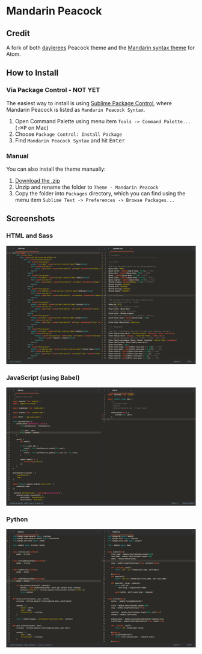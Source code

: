 # Mandarin Peacock

## Credit

A fork of both [daylerees](https://github.com/daylerees/colour-schemes) Peacock theme and the [Mandarin syntax theme](https://github.com/jakedeichert/mandarin-syntax) for Atom.

## How to Install

### Via Package Control - NOT YET

The easiest way to install is using [Sublime Package Control](https://sublime.wbond.net), where Mandarin Peacock is listed as `Mandarin Peacock Syntax`.

1. Open Command Palette using menu item `Tools -> Command Palette...` (<kbd>⇧</kbd><kbd>⌘</kbd><kbd>P</kbd> on Mac)
2. Choose `Package Control: Install Package`
3. Find `Mandarin Peacock Syntax` and hit <kbd>Enter</kbd>

### Manual

You can also install the theme manually:

1. [Download the .zip](https://github.com/paradox41/mandarin-peacock/archive/master.zip)
2. Unzip and rename the folder to `Theme - Mandarin Peacock`
3. Copy the folder into `Packages` directory, which you can find using the menu item `Sublime Text -> Preferences -> Browse Packages...`

## Screenshots

### HTML and Sass

![HTML](./screenshots/html-scss.png)

### JavaScript (using Babel)

![JavaScript](./screenshots/javascript.png)

### Python

![Python](./screenshots/python.png)
